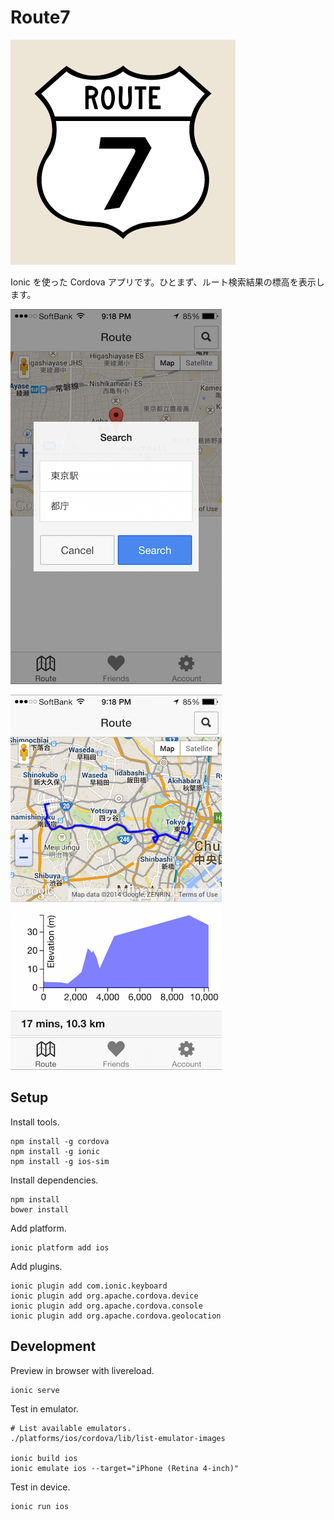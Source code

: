 # Route7

![アイコン](icon.png)

Ionic を使った Cordova アプリです。ひとまず、ルート検索結果の標高を表示します。

![ルート検索](screenshot-search.png)

![検索結果](screenshot-result.png)

## Setup

Install tools.

```
npm install -g cordova
npm install -g ionic
npm install -g ios-sim
```

Install dependencies.

```
npm install
bower install
```

Add platform.

```
ionic platform add ios
```

Add plugins.

```
ionic plugin add com.ionic.keyboard
ionic plugin add org.apache.cordova.device
ionic plugin add org.apache.cordova.console
ionic plugin add org.apache.cordova.geolocation
```

## Development

Preview in browser with livereload.

```
ionic serve
```

Test in emulator.

```
# List available emulators.
./platforms/ios/cordova/lib/list-emulator-images

ionic build ios
ionic emulate ios --target="iPhone (Retina 4-inch)"
```

Test in device.

```
ionic run ios
```
